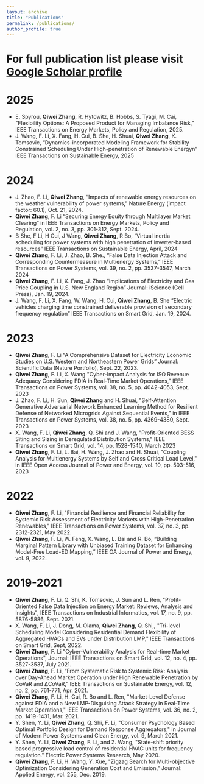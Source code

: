 ```yaml
---
layout: archive
title: "Publications"
permalink: /publications/
author_profile: true
---
```

# For full publication list please visit [Google Scholar profile](https://scholar.google.com/citations?hl=en&user=oCySz0kAAAAJ&view_op=list_works&sortby=pubdate)


# 2025
* E. Spyrou, **Qiwei Zhang**, R. Hytowitz, B. Hobbs, S. Tyagi, M. Cai, "Flexibility Options: A Proposed Product for Managing Imbalance Risk," IEEE Transactions on Energy Markets, Policy and Regulation, 2025.
* J. Wang, F. Li, X. Fang, H. Cui, B. She, H. Shuai, **Qiwei Zhang**, K. Tomsovic, “Dynamics-incorporated Modeling Framework for Stability Constrained Scheduling Under High-penetration of Renewable Energyn” IEEE Transactions on Sustainable Energy, 2025
  
# 2024
* J. Zhao, F. Li, **Qiwei Zhang**, “Impacts of renewable energy resources on the weather vulnerability of power systems,” Nature Energy (impact factor: 60.1), Oct. 21, 2024.
* **Qiwei Zhang**, F. Li “Securing Energy Equity through Multilayer Market Clearing” in IEEE Transactions on Energy Markets, Policy and Regulation, vol. 2, no. 3, pp. 301-312, Sept. 2024.
* B She, F Li, H Cui, J Wang, **Qiwei Zhang**, R Bo, “Virtual inertia scheduling for power systems with high penetration of inverter-based resources” IEEE Transactions on Sustainable Energy, April, 2024
* **Qiwei Zhang**, F. Li, J. Zhao, B. She., “False Data Injection Attack and Corresponding Countermeasure in Multienergy Systems,” IEEE Transactions on Power Systems, vol. 39, no. 2, pp. 3537-3547, March 2024
* **Qiwei Zhang**, F. Li, X. Fang, J. Zhao “Implications of Electricity and Gas Price Coupling in U.S. New England Region” Journal: iScience (Cell Press), Jan. 19, 2024.
* J. Wang, F. Li, X. Fang, W. Wang, H. Cui, **Qiwei Zhang**, B. She “Electric vehicles charging time constrained deliverable provision of secondary frequency regulation” IEEE Transactions on Smart Grid, Jan. 19, 2024.

# 2023
* **Qiwei Zhang**, F. Li “A Comprehensive Dataset for Electricity Economic Studies on U.S. Western and Northeastern Power Grids” Journal:  Scientific Data (Nature Portfolio), Sept. 22, 2023. 
* **Qiwei Zhang**, F. Li, X. Wang "Cyber-Impact Analysis for ISO Revenue Adequacy Considering FDIA in Real-Time Market Operations," IEEE Transactions on Power Systems, vol. 38, no. 5, pp. 4042-4053, Sept. 2023
* J. Zhao, F. Li, H. Sun, **Qiwei Zhang** and H. Shuai, "Self-Attention Generative Adversarial Network Enhanced Learning Method for Resilient Defense of Networked Microgrids Against Sequential Events," in IEEE Transactions on Power Systems, vol. 38, no. 5, pp. 4369-4380, Sept. 2023
* X. Wang, F. Li, **Qiwei Zhang**, Q. Shi and J. Wang, "Profit-Oriented BESS Siting and Sizing in Deregulated Distribution Systems," IEEE Transactions on Smart Grid, vol. 14, pp. 1528-1540, March 2023 
* **Qiwei Zhang**, F. Li, L. Bai, H. Wang, J. Zhao and H. Shuai, "Coupling Analysis for Multienergy Systems by Self and Cross Critical Load Level," in IEEE Open Access Journal of Power and Energy, vol. 10, pp. 503-516, 2023

# 2022
* **Qiwei Zhang**, F. Li, "Financial Resilience and Financial Reliability for Systemic Risk Assessment of Electricity Markets with High-Penetration Renewables," IEEE Transactions on Power Systems, vol. 37, no. 3, pp. 2312-2321, May 2022.
* **Qiwei Zhang**, F. Li, W. Feng, X. Wang, L. Bai and R. Bo, “Building Marginal Pattern Library with Unbiased Training Dataset for Enhancing Model-Free Load-ED Mapping,” IEEE OA Journal of Power and Energy, vol. 9, 2022. 

# 2019-2021
* **Qiwei Zhang**, F. Li, Q. Shi, K. Tomsovic, J. Sun and L. Ren, "Profit-Oriented False Data Injection on Energy Market: Reviews, Analysis and Insights", IEEE Transactions on Industrial Informatics, vol. 17, no. 9, pp. 5876-5886, Sept. 2021.
* X. Wang, F. Li, J. Dong, M. Olama, **Qiwei Zhang**, Q. Shi,, "Tri-level Scheduling Model Considering Residential Demand Flexibility of Aggregated HVACs and EVs under Distribution LMP," IEEE Transactions on Smart Grid, Sept, 2022.
* **Qiwei Zhang**, F. Li "Cyber-Vulnerability Analysis for Real-time Market Operations", Journal: IEEE Transactions on Smart Grid, vol. 12, no. 4, pp. 3527-3537, July 2021. 
* **Qiwei Zhang**, F. Li, “From Systematic Risk to Systemic Risk: Analysis over Day-Ahead Market Operation under High Renewable Penetration by CoVaR and ΔCoVaR,” IEEE Transactions on Sustainable Energy, vol. 12, no. 2, pp. 761-771, Apr. 2021.
* **Qiwei Zhang**, F. Li, H. Cui, R. Bo and L. Ren, "Market-Level Defense against FDIA and a New LMP-Disguising Attack Strategy in Real-Time Market Operations," IEEE Transactions on Power Systems, vol. 36, no. 2, pp. 1419-1431, Mar. 2021.
* Y. Shen, Y. Li, **Qiwei Zhang**, Q. Shi, F. Li, "Consumer Psychology Based Optimal Portfolio Design for Demand Response Aggregators," in Journal of Modern Power Systems and Clean Energy, vol. 9, March 2021.
* Y. Shen, Y. Li, **Qiwei Zhang**, F. Li, and Z. Wang, "State-shift priority based progressive load control of residential HVAC units for frequency regulation." Electric Power Systems Research, May 2020.
* **Qiwei Zhang**, F. Li, H. Wang, Y. Xue, "Zigzag Search for Multi-objective Optimization Considering Generation Cost and Emission," Journal: Applied Energy, vol. 255, Dec. 2019. 
